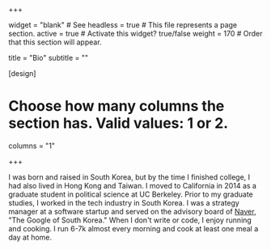 +++

widget = "blank"  # See headless = true  # This file represents a page section.
active = true  # Activate this widget? true/false
weight = 170  # Order that this section will appear.

title = "Bio"
subtitle = ""

[design]
  # Choose how many columns the section has. Valid values: 1 or 2.
  columns = "1"

+++

I was born and raised in South Korea, but by the time I finished college, I had also lived in Hong Kong and Taiwan. I moved to California in 2014 as a graduate student in political science at UC Berkeley. Prior to my graduate studies, I worked in the tech industry in South Korea. I was a strategy manager at a software startup and served on the advisory board of [Naver](https://en.wikipedia.org/wiki/Naver), "The Google of South Korea." When I don't write or code, I enjoy running and cooking. I run 6-7k almost every morning and cook at least one meal a day at home.

